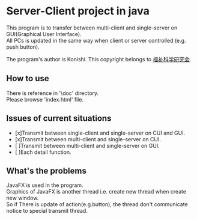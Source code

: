 Server-Client project in java
====================================
This program is to transfer between multi-client and single-server on GUI(Graphical User Interface).  
All PCs is updated in the same way when client or server controlled (e.g. push button).  

The program's author is Konishi.
This copyright belongs to  [福祉科学研究会](http://opuct-fukaken.sakura.ne.jp/magic3/).

How to use
------------------------------------
There is reference in '\doc' directory.  
Please browse 'index.html' file.

Issues of current situations
-----------------------------------
 - [x]Transmit between single-client and single-server on CUI and GUI.
 - [x]Transmit between multi-client and single-server on CUI.
 - [ ]Transmit between multi-client and single-server on GUI.
 - [ ]Each detail function.


What's the problems
-----------------------------------
JavaFX is used in the program.  
Graphics of JavaFX is another thread i.e. create new thread when create new window.  
So if There is update of action(e.g.button), the thread don't communicate notice to special transmit thread.  
